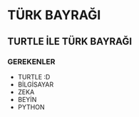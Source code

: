 # TÜRK BAYRAĞI
## TURTLE İLE TÜRK BAYRAĞI
### GEREKENLER
* TURTLE :D
* BİLGİSAYAR
* ZEKA
* BEYİN
* PYTHON